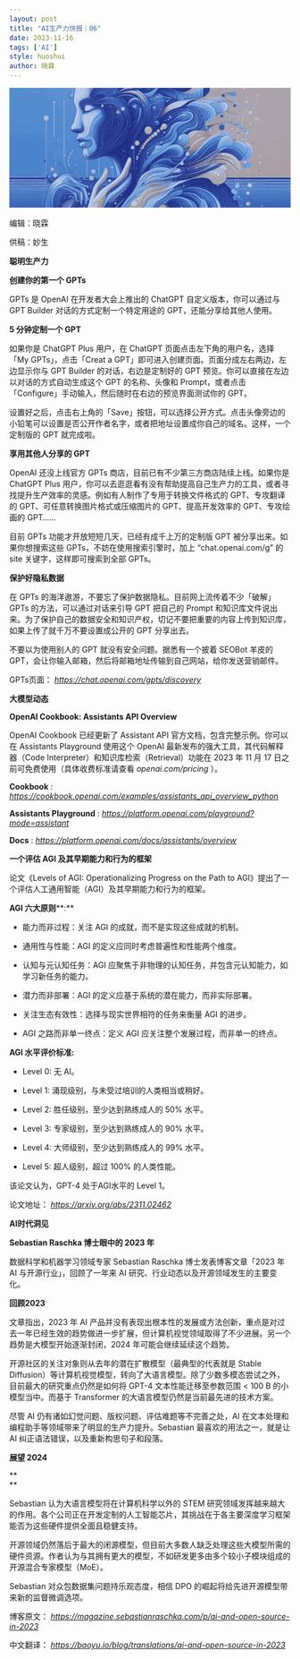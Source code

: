```yaml
---
layout: post
title: "AI生产力快报｜06"
date: 2023-11-16
tags: ['AI']
style: huoshui
author: 晓霖
---
```


![](/assets/images/bc40d339b83c447abc921b533cc0383d.gif)

编辑：晓霖

供稿：妙生

**聪明生产力**

  
  
  
  
**创建你的第一个 GPTs**  
  
  

GPTs 是 OpenAI 在开发者大会上推出的 ChatGPT 自定义版本，你可以通过与 GPT Builder 对话的方式定制一个特定用途的
GPT，还能分享给其他人使用。

  

**5 分钟定制一个 GPT**

  

如果你是 ChatGPT Plus 用户，在 ChatGPT 页面点击左下角的用户名，选择「My GPTs」，点击「Creat a
GPT」即可进入创建页面。页面分成左右两边，左边显示你与 GPT Builder 的对话，右边是定制好的 GPT
预览。你可以直接在左边以对话的方式自动生成这个 GPT 的名称、头像和
Prompt，或者点击「Configure」手动输入，然后随时在右边的预览界面测试你的 GPT。

  

设置好之后，点击右上角的「Save」按钮，可以选择公开方式。点击头像旁边的小铅笔可以设置是否公开作者名字，或者把地址设置成你自己的域名。这样，一个定制版的
GPT 就完成啦。

  

**享用其他人分享的 GPT**

  

OpenAI 还没上线官方 GPTs 商店，目前已有不少第三方商店陆续上线。如果你是 ChatGPT Plus
用户，你可以去逛逛看有没有帮助提高自己生产力的工具，或者寻找提升生产效率的灵感。例如有人制作了专用于转换文件格式的 GPT、专攻翻译的
GPT、可任意转换图片格式或压缩图片的 GPT、提高开发效率的 GPT、专攻绘画的 GPT……

  

目前 GPTs 功能才开放短短几天，已经有成千上万的定制版 GPT 被分享出来。如果你想搜索这些 GPTs，不妨在使用搜索引擎时，加上
“chat.openai.com/g” 的 site 关键字，这样即可搜索到全部 GPTs。

  

**保护好隐私数据**

  

在 GPTs 的海洋遨游，不要忘了保护数据隐私。目前网上流传着不少「破解」GPTs 的方法，可以通过对话来引导 GPT 把自己的 Prompt
和知识库文件说出来。为了保护自己的数据安全和知识产权，切记不要把重要的内容上传到知识库，如果上传了就千万不要设置成公开的 GPT 分享出去。

  

不要以为使用别人的 GPT 就没有安全问题。据悉有一个披着 SEOBot 羊皮的 GPT，会让你输入邮箱，然后将邮箱地址传输到自己网站，给你发送营销邮件。

  

GPTs页面： _https://chat.openai.com/gpts/discovery_

  

**大模型动态**

  
  
  
  
**OpenAI Cookbook: Assistants API Overview**  
  
  

OpenAI Cookbook 已经更新了 Assistant API 官方文档，包含完整示例。你可以在 Assistants Playground
使用这个 OpenAI 最新发布的强大工具，其代码解释器（Code Interpreter）和知识库检索（Retrieval）功能在 2023 年 11 月
17 日之前可免费使用（具体收费标准请查看 _openai.com/pricing_ ）。

  

**Cookbook** :
_https://cookbook.openai.com/examples/assistants_api_overview_python_

**Assistants Playground** :
_https://platform.openai.com/playground?mode=assistant_

**Docs** : _https://platform.openai.com/docs/assistants/overview_

  
  
  
  
**一个评估 AGI 及其早期能力和行为的框架**  
  
  

论文《Levels of AGI: Operationalizing Progress on the Path to
AGI》提出了一个评估人工通用智能（AGI）及其早期能力和行为的框架。

  

**AGI 六大原则****:**

  * 能力而非过程：关注 AGI 的成就，而不是实现这些成就的机制。

  * 通用性与性能：AGI 的定义应同时考虑普遍性和性能两个维度。

  * 认知与元认知任务：AGI 应聚焦于非物理的认知任务，并包含元认知能力，如学习新任务的能力。

  * 潜力而非部署：AGI 的定义应基于系统的潜在能力，而非实际部署。

  * 关注生态有效性：选择与现实世界相符的任务来衡量 AGI 的进步。

  * AGI 之路而非单一终点：定义 AGI 应关注整个发展过程，而非单一的终点。

  

**AGI 水平评价标准:**

  * Level 0: 无 AI。

  * Level 1: 涌现级别，与未受过培训的人类相当或稍好。

  * Level 2: 胜任级别，至少达到熟练成人的 50% 水平。

  * Level 3: 专家级别，至少达到熟练成人的 90% 水平。

  * Level 4: 大师级别，至少达到熟练成人的 99% 水平。

  * Level 5: 超人级别，超过 100% 的人类性能。

  

该论文认为，GPT-4 处于AGI水平的 Level 1。

  

论文地址： _https://arxiv.org/abs/2311.02462_

  

**AI时代洞见**

  
  
  
  
**Sebastian Raschka 博士眼中的 2023 年**  
  
  

数据科学和机器学习领域专家 Sebastian Raschka 博士发表博客文章「2023 年 AI 与开源行业」，回顾了一年来 AI
研究、行业动态以及开源领域发生的主要变化。

  

**回顾2023**  

  

文章指出，2023 年 AI
产品并没有表现出根本性的发展或方法创新，重点是对过去一年已经生效的趋势做进一步扩展，但计算机视觉领域取得了不少进展。另一个趋势是大模型开始逐渐封闭，2024
年可能会继续延续这个趋势。

  

开源社区的关注对象则从去年的潜在扩散模型（最典型的代表就是 Stable
Diffusion）等计算机视觉模型，转向了大语言模型。除了少数多模态尝试之外，目前最大的研究重点仍然是如何将 GPT-4 文本性能迁移至参数范围 <
100 B 的小模型当中。而基于 Transformer 的大语言模型仍然是当前最先进的技术方案。

  

尽管 AI 仍有诸如幻觉问题、版权问题、评估难题等不完善之处，AI 在文本处理和编程助手等领域带来了明显的生产力提升。Sebastian
最喜欢的用法之一，就是让 AI 纠正语法错误，以及重新构思句子和段落。

  

**展望 2024**

**  
**

Sebastian 认为大语言模型将在计算机科学以外的 STEM
研究领域发挥越来越大的作用。各个公司正在开发定制的人工智能芯片，其挑战在于各主要深度学习框架能否为这些硬件提供全面且稳健支持。

  

开源领域仍然落后于最大的闭源模型，但目前大多数人缺乏处理这些大模型所需的硬件资源。作者认为与其拥有更大的模型，不如研发更多由多个较小子模块组成的开源混合专家模型（MoE）。

  

Sebastian 对众包数据集问题持乐观态度，相信 DPO 的崛起将给先进开源模型带来新的监督微调选项。

  

博客原文： _https://magazine.sebastianraschka.com/p/ai-and-open-source-in-2023_

中文翻译： _https://baoyu.io/blog/translations/ai-and-open-source-in-2023_

  



